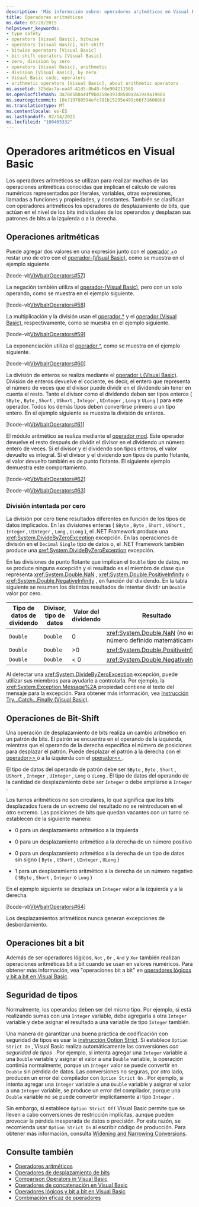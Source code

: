 ```yaml
---
description: 'Más información sobre: operadores aritméticos en Visual Basic'
title: Operadores aritméticos
ms.date: 07/20/2015
helpviewer_keywords:
- type safety
- operators [Visual Basic], bitwise
- operators [Visual Basic], bit-shift
- bitwise operators [Visual Basic]
- bit-shift operators [Visual Basic]
- zero, division by zero
- operators [Visual Basic], arithmetic
- division [Visual Basic], by zero
- Visual Basic code, operators
- arithmetic operators [Visual Basic], about arithmetic operators
ms.assetid: 325dac7a-ea4f-41d5-8b48-f6e904211569
ms.openlocfilehash: 3a7005b0a44f9b0358e393d8580a2a19a9a19881
ms.sourcegitcommit: 10e719780594efc781b15295e499c66f316068b8
ms.translationtype: MT
ms.contentlocale: es-ES
ms.lasthandoff: 02/14/2021
ms.locfileid: "100465332"
---
```

# <a name="arithmetic-operators-in-visual-basic"></a>Operadores aritméticos en Visual Basic

Los operadores aritméticos se utilizan para realizar muchas de las operaciones aritméticas conocidas que implican el cálculo de valores numéricos representados por literales, variables, otras expresiones, llamadas a funciones y propiedades, y constantes. También se clasifican con operadores aritméticos los operadores de desplazamiento de bits, que actúan en el nivel de los bits individuales de los operandos y desplazan sus patrones de bits a la izquierda o a la derecha.  
  
## <a name="arithmetic-operations"></a>Operaciones aritméticas  

 Puede agregar dos valores en una expresión junto con el [operador +](../../../language-reference/operators/addition-operator.md)o restar uno de otro con el [operador-(Visual Basic)](../../../language-reference/operators/subtraction-operator.md), como se muestra en el ejemplo siguiente.  
  
 [!code-vb[VbVbalrOperators#57](~/samples/snippets/visualbasic/VS_Snippets_VBCSharp/VbVbalrOperators/VB/Class1.vb#57)]  
  
 La negación también utiliza el [operador-(Visual Basic)](../../../language-reference/operators/subtraction-operator.md), pero con un solo operando, como se muestra en el ejemplo siguiente.  
  
 [!code-vb[VbVbalrOperators#58](~/samples/snippets/visualbasic/VS_Snippets_VBCSharp/VbVbalrOperators/VB/Class1.vb#58)]  
  
 La multiplicación y la división usan el [operador *](../../../language-reference/operators/multiplication-operator.md) y el [operador (Visual Basic)](../../../language-reference/operators/floating-point-division-operator.md), respectivamente, como se muestra en el ejemplo siguiente.  
  
 [!code-vb[VbVbalrOperators#59](~/samples/snippets/visualbasic/VS_Snippets_VBCSharp/VbVbalrOperators/VB/Class1.vb#59)]  
  
 La exponenciación utiliza el [operador ^](../../../language-reference/operators/exponentiation-operator.md), como se muestra en el ejemplo siguiente.  
  
 [!code-vb[VbVbalrOperators#60](~/samples/snippets/visualbasic/VS_Snippets_VBCSharp/VbVbalrOperators/VB/Class1.vb#60)]  
  
 La división de enteros se realiza mediante el [operador \ (Visual Basic)](../../../language-reference/operators/integer-division-operator.md). División de enteros devuelve el cociente, es decir, el entero que representa el número de veces que el divisor puede dividir en el dividendo sin tener en cuenta el resto. Tanto el divisor como el dividendo deben ser tipos enteros ( `SByte` , `Byte` , `Short` , `UShort` , `Integer` , `UInteger` , `Long` y `ULong` ) para este operador. Todos los demás tipos deben convertirse primero a un tipo entero. En el ejemplo siguiente se muestra la división de enteros.  
  
 [!code-vb[VbVbalrOperators#61](~/samples/snippets/visualbasic/VS_Snippets_VBCSharp/VbVbalrOperators/VB/Class1.vb#61)]  
  
 El módulo aritmético se realiza mediante el [operador mod](../../../language-reference/operators/mod-operator.md). Este operador devuelve el resto después de dividir el divisor en el dividendo un número entero de veces. Si el divisor y el dividendo son tipos enteros, el valor devuelto es integral. Si el divisor y el dividendo son tipos de punto flotante, el valor devuelto también es de punto flotante. El siguiente ejemplo demuestra este comportamiento.  
  
 [!code-vb[VbVbalrOperators#62](~/samples/snippets/visualbasic/VS_Snippets_VBCSharp/VbVbalrOperators/VB/Class1.vb#62)]  
  
 [!code-vb[VbVbalrOperators#63](~/samples/snippets/visualbasic/VS_Snippets_VBCSharp/VbVbalrOperators/VB/Class1.vb#63)]  
  
### <a name="attempted-division-by-zero"></a>División intentada por cero  

 La división por cero tiene resultados diferentes en función de los tipos de datos implicados. En las divisiones enteras ( `SByte` , `Byte` , `Short` , `UShort` , `Integer` , `UInteger` , `Long` , `ULong` ), el .NET Framework produce una <xref:System.DivideByZeroException> excepción. En las operaciones de división en el `Decimal` `Single` tipo de datos o, el .NET Framework también produce una <xref:System.DivideByZeroException> excepción.  
  
 En las divisiones de punto flotante que implican el `Double` tipo de datos, no se produce ninguna excepción y el resultado es el miembro de clase que representa <xref:System.Double.NaN> , <xref:System.Double.PositiveInfinity> o <xref:System.Double.NegativeInfinity> , en función del dividendo. En la tabla siguiente se resumen los distintos resultados de intentar dividir un `Double` valor por cero.  
  
|Tipo de datos de dividendo|Divisor, tipo de datos|Valor del dividendo|Resultado|  
|---|---|---|---|  
|`Double`|`Double`|0|<xref:System.Double.NaN> (no es un número definido matemáticamente)|  
|`Double`|`Double`|>0|<xref:System.Double.PositiveInfinity>|  
|`Double`|`Double`|\< 0|<xref:System.Double.NegativeInfinity>|  
  
 Al detectar una <xref:System.DivideByZeroException> excepción, puede utilizar sus miembros para ayudarle a controlarla. Por ejemplo, la <xref:System.Exception.Message%2A> propiedad contiene el texto del mensaje para la excepción. Para obtener más información, vea [Instrucción Try...Catch...Finally (Visual Basic)](../../../language-reference/statements/try-catch-finally-statement.md).  
  
## <a name="bit-shift-operations"></a>Operaciones de Bit-Shift  

 Una operación de desplazamiento de bits realiza un cambio aritmético en un patrón de bits. El patrón se encuentra en el operando de la izquierda, mientras que el operando de la derecha especifica el número de posiciones para desplazar el patrón. Puede desplazar el patrón a la derecha con el [ operador>> ](../../../language-reference/operators/right-shift-operator.md) o a la izquierda con el [ operador<< ](../../../language-reference/operators/left-shift-operator.md).  
  
 El tipo de datos del operando de patrón debe ser `SByte` , `Byte` , `Short` , `UShort` , `Integer` , `UInteger` , `Long` o `ULong` . El tipo de datos del operando de la cantidad de desplazamiento debe ser `Integer` o debe ampliarse a `Integer` .  
  
 Los turnos aritméticos no son circulares, lo que significa que los bits desplazados fuera de un extremo del resultado no se reintroducen en el otro extremo. Las posiciones de bits que quedan vacantes con un turno se establecen de la siguiente manera:  
  
- 0 para un desplazamiento aritmético a la izquierda  
  
- 0 para un desplazamiento aritmético a la derecha de un número positivo  
  
- 0 para un desplazamiento aritmético a la derecha de un tipo de datos sin signo ( `Byte` , `UShort` , `UInteger` , `ULong` )  
  
- 1 para un desplazamiento aritmético a la derecha de un número negativo ( `SByte` , `Short` , `Integer` o `Long` )  
  
 En el ejemplo siguiente se desplaza un `Integer` valor a la izquierda y a la derecha.  
  
 [!code-vb[VbVbalrOperators#64](~/samples/snippets/visualbasic/VS_Snippets_VBCSharp/VbVbalrOperators/VB/Class1.vb#64)]  
  
 Los desplazamientos aritméticos nunca generan excepciones de desbordamiento.  
  
## <a name="bitwise-operations"></a>Operaciones bit a bit  

 Además de ser operadores lógicos, `Not` , `Or` , `And` y `Xor` también realizan operaciones aritméticas bit a bit cuando se usan en valores numéricos. Para obtener más información, vea "operaciones bit a bit" en [operadores lógicos y bit a bit en Visual Basic](logical-and-bitwise-operators.md).  
  
## <a name="type-safety"></a>Seguridad de tipos  

 Normalmente, los operandos deben ser del mismo tipo. Por ejemplo, si está realizando sumas con una `Integer` variable, debe agregarla a otra `Integer` variable y debe asignar el resultado a una variable de tipo `Integer` también.  
  
 Una manera de garantizar una buena práctica de codificación con seguridad de tipos es usar la [instrucción Option Strict](../../../language-reference/statements/option-strict-statement.md). Si establece `Option Strict On` , Visual Basic realiza automáticamente las conversiones *con seguridad de tipos* . Por ejemplo, si intenta agregar una `Integer` variable a una `Double` variable y asignar el valor a una `Double` variable, la operación continúa normalmente, porque un `Integer` valor se puede convertir en `Double` sin pérdida de datos. Las conversiones no seguras, por otro lado, producen un error del compilador con `Option Strict On` . Por ejemplo, si intenta agregar una `Integer` variable a una `Double` variable y asignar el valor a una `Integer` variable, se produce un error del compilador, porque una `Double` variable no se puede convertir implícitamente al tipo `Integer` .  
  
 Sin embargo, si establece `Option Strict Off` Visual Basic permite que se lleven a cabo conversiones de restricción implícitas, aunque pueden provocar la pérdida inesperada de datos o precisión. Por esta razón, se recomienda usar `Option Strict On` al escribir código de producción. Para obtener más información, consulta [Widening and Narrowing Conversions](../data-types/widening-and-narrowing-conversions.md).  
  
## <a name="see-also"></a>Consulte también

- [Operadores aritméticos](../../../language-reference/operators/arithmetic-operators.md)
- [Operadores de desplazamiento de bits](../../../language-reference/operators/bit-shift-operators.md)
- [Comparison Operators in Visual Basic](comparison-operators.md)
- [Operadores de concatenación en Visual Basic](concatenation-operators.md)
- [Operadores lógicos y bit a bit en Visual Basic](logical-and-bitwise-operators.md)
- [Combinación eficaz de operadores](efficient-combination-of-operators.md)
